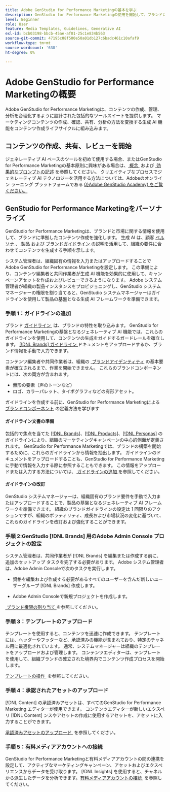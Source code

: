 ```yaml
---
title: Adobe GenStudio for Performance Marketingの基本を学ぶ
description: GenStudio for Performance Marketingの使用を開始して、ブランドに合わせたマーケティングコンテンツを生成し、キャンペーン管理を高速化する方法を説明します。
level: Beginner
role: User
feature: Media Templates, Guidelines, Generative AI
exl-id: bcb03198-bbcb-45ae-af01-25c1e834b563
source-git-commit: 47195c08f500e50a01db127c6badc461c10afaf9
workflow-type: tm+mt
source-wordcount: '638'
ht-degree: 0%

---
```


# Adobe GenStudio for Performance Marketingの概要

Adobe GenStudio for Performance Marketingは、コンテンツの作成、管理、分析を合理化するように設計された包括的なツールスイートを提供します。 マーケティングコンテンツの作成、確認、共有、分析の方法を変換する生成 AI 機能をコンテンツ作成ライフサイクルに組み込みます。

## コンテンツの作成、共有、レビューを開始

ジェネレーティブ AI ベースのツールを初めて使用する場合、またはGenStudio for Performance Marketingの基本原則に興味がある場合は、[&#x200B; 概念 &#x200B;](/help/user-guide/concepts.md) および [&#x200B; 効果的なプロンプトの記述 &#x200B;](/help/user-guide/effective-prompts.md) を参照してください。 クリエイティブなプロセスでジェネレーティブ AI テクノロジーを活用する方法については、Adobeのオンライン ラーニング プラットフォームである [0&rbrace;Adobe GenStudio Academy&rbrace; をご覧ください。](https://learningmanager.adobe.com/genstudioacademy)

## GenStudio for Performance Marketingをパーソナライズ

GenStudio for Performance Marketingは、ブランドと市場に関する情報を使用して、ブランドに準拠したコンテンツ作成を強化します。 生成 AI は、顧客 [&#x200B; ペルソナ &#x200B;](/help/user-guide/guidelines/personas.md)、[&#x200B; 製品 &#x200B;](/help/user-guide/guidelines/products.md) および [&#x200B; ブランドガイドライン &#x200B;](/help/user-guide/guidelines/overview.md) の説明を活用して、組織の要件に合わせてコンテンツを生成する手順を示します。

システム管理者は、組織固有の情報を入力またはアップロードすることでAdobe GenStudio for Performance Marketingを設定します。 この準備により、コンテンツ編集者と共同作業者が生成 AI 機能を効果的に使用して、キャンペーンアセットを作成およびレビューできるようになります。 Adobe システム管理者が組織の製品インスタンスをプロビジョニングし、GenStudio システムマネージャーの権限を割り当てると、GenStudio システムマネージャーはガイドラインを使用して製品の基盤となる生成 AI フレームワークを準備できます。

### 手順 1：ガイドラインの追加

ブランド [&#x200B; ガイドライン &#x200B;](/help/user-guide/guidelines/overview.md) は、ブランドの特性を取り込みます。 GenStudio for Performance Marketingの基盤となるジェネレーティブ AI 機能では、これらのガイドラインを使用して、コンテンツの生成をガイドするガードレールを確立します。 [[!DNL Brands]  ガイドライン &#x200B;](/help/user-guide/guidelines/brands.md) ドキュメントをアップロードするか、ブランド情報を手動で入力できます。

コンテンツ編集者や共同作業者は、組織の [&#x200B; ブランドアイデンティティ &#x200B;](/help/user-guide/guidelines/brands.md) の基本要素が確立されるまで、作業を開始できません。 これらのブランドコンポーネントには、次の両方が含まれます。

* 無形の要素（声のトーンなど）
* ロゴ、カラーパレット、タイポグラフィなどの有形アセット。

ガイドラインを作成する前に、GenStudio for Performance Marketingによる [&#x200B; ブランドコンポーネント &#x200B;](/help/user-guide/guidelines/brands.md) の定義方法を学びます

#### ガイドライン文書の準備

包括的で焦点を当てた [[!DNL Brands]](/help/user-guide/guidelines/brands.md)、[[!DNL Products]](/help/user-guide/guidelines/products.md)、[[!DNL Personas]](/help/user-guide/guidelines/personas.md) のガイドラインにより、組織のマーケティングキャンペーンの中心的側面が定義されます。 GenStudio for Performance Marketingでは、ブランドの構築を開始するために、これらのガイドラインから情報を抽出します。 ガイドラインのドキュメントをアップロードすることも、GenStudio for Performance Marketingに手動で情報を入力する際に参照することもできます。 この情報をアップロードまたは入力する方法については、[&#x200B; ガイドラインの追加 &#x200B;](/help/user-guide/guidelines/overview.md) を参照してください。

#### ガイドラインの改訂

GenStudio システムマネージャーは、組織固有のブランド要件を手動で入力またはアップロードすることで、製品の基盤となるジェネレーティブ AI フレームワークを準備できます。 組織のブランドガイドラインの設定は 1 回限りのアクションですが、組織のボラティリティ、成長および市場状況の変化に基づいて、これらのガイドラインを改訂および強化することができます。

### 手順 2:GenStudio [!DNL Brands] 用のAdobe Admin Console プロジェクトの設定

システム管理者は、共同作業者が [!DNL Brands] を編集または作成する前に、追加のセットアップ タスクを完了する必要があります。 Adobe システム管理者は、Adobe Admin Consoleで次のタスクを実行します。

* 資格を編集および作成する必要があるすべてのユーザーを含んだ新しいユーザーグループ [!DNL Brands] 作成します。

* Adobe Admin Consoleで新規プロジェクトを作成します。

[&#x200B; ブランド権限の割り当て &#x200B;](configure-brand-permissions.md) を参照してください。

### 手順 3：テンプレートのアップロード

テンプレートを使用すると、コンテンツを迅速に作成できます。 テンプレートには、ヘッダーやフッターなど、承認済みの機能が含まれており、特定のチャネル用に最適化されています。 通常、システムマネージャーは組織のテンプレートをアップロードおよび管理します。 コンテンツエディターは、テンプレートを使用して、組織ブランドの確立された境界内でコンテンツ作成プロセスを開始します。

[&#x200B; テンプレートの操作 &#x200B;](/help/user-guide/content/use-templates.md) を参照してください。

### 手順 4：承認されたアセットのアップロード

[!DNL Content] の承認済みアセットは、すべてのGenStudio for Performance Marketing エディターが使用できます。 コンテンツエディターが新しいエクスペリ [!DNL Content] ンスやアセットの作成に使用するアセットを、アセットに入力することができます。

[&#x200B; 承認済みアセットのアップロード &#x200B;](/help/user-guide/content/manage-assets.md) を参照してください。

### 手順 5：有料メディアアカウントへの接続

GenStudio for Performance Marketingと有料メディアアカウントの間の連携を設定して、アクティブなマーケティングキャンペーン、アセットおよびエクスペリエンスからデータを受け取ります。 [!DNL Insights] を使用すると、チャネルから派生したデータを分析できます。 [&#x200B; 有料メディアアカウントの接続 &#x200B;](/help/user-guide/connectors/connect-channel.md) を参照してください。
